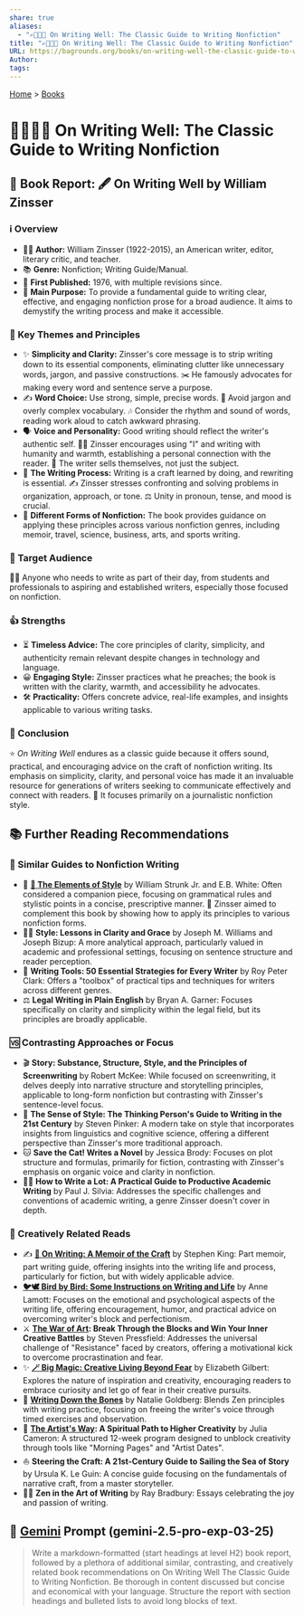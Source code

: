 ```yaml
---
share: true
aliases:
  - "✍🏼👍🏼 On Writing Well: The Classic Guide to Writing Nonfiction"
title: "✍🏼👍🏼 On Writing Well: The Classic Guide to Writing Nonfiction"
URL: https://bagrounds.org/books/on-writing-well-the-classic-guide-to-writing-nonfiction
Author: 
tags: 
---
```

[Home](../index.md) > [Books](./index.md)  
# ✍🏼👍🏼 On Writing Well: The Classic Guide to Writing Nonfiction  
## 📖 Book Report: 🖋️ On Writing Well by William Zinsser  
  
### ℹ️ Overview  
* 🧑‍💼 **Author:** William Zinsser (1922-2015), an American writer, editor, literary critic, and teacher.  
* 📚 **Genre:** Nonfiction; Writing Guide/Manual.  
* 📅 **First Published:** 1976, with multiple revisions since.  
* 🎯 **Main Purpose:** To provide a fundamental guide to writing clear, effective, and engaging nonfiction prose for a broad audience. It aims to demystify the writing process and make it accessible.  
  
### 🔑 Key Themes and Principles  
* ✨ **Simplicity and Clarity:** Zinsser's core message is to strip writing down to its essential components, eliminating clutter like unnecessary words, jargon, and passive constructions. ✂️ He famously advocates for making every word and sentence serve a purpose.  
* ✍️ **Word Choice:** Use strong, simple, precise words. 🚫 Avoid jargon and overly complex vocabulary. 🎶 Consider the rhythm and sound of words, reading work aloud to catch awkward phrasing.  
* 🗣️ **Voice and Personality:** Good writing should reflect the writer's authentic self. 🙋‍♂️ Zinsser encourages using "I" and writing with humanity and warmth, establishing a personal connection with the reader. 👤 The writer sells themselves, not just the subject.  
* 🔄 **The Writing Process:** Writing is a craft learned by doing, and rewriting is essential. ✍️ Zinsser stresses confronting and solving problems in organization, approach, or tone. ⚖️ Unity in pronoun, tense, and mood is crucial.  
* 📝 **Different Forms of Nonfiction:** The book provides guidance on applying these principles across various nonfiction genres, including memoir, travel, science, business, arts, and sports writing.  
  
### 🎯 Target Audience  
🧑‍🎓 Anyone who needs to write as part of their day, from students and professionals to aspiring and established writers, especially those focused on nonfiction.  
  
### 👍 Strengths  
* ⏳ **Timeless Advice:** The core principles of clarity, simplicity, and authenticity remain relevant despite changes in technology and language.  
* 😀 **Engaging Style:** Zinsser practices what he preaches; the book is written with the clarity, warmth, and accessibility he advocates.  
* 🛠️ **Practicality:** Offers concrete advice, real-life examples, and insights applicable to various writing tasks.  
  
### 🏁 Conclusion  
⭐ *On Writing Well* endures as a classic guide because it offers sound, practical, and encouraging advice on the craft of nonfiction writing. Its emphasis on simplicity, clarity, and personal voice has made it an invaluable resource for generations of writers seeking to communicate effectively and connect with readers. 📰 It focuses primarily on a journalistic nonfiction style.  
  
## 📚 Further Reading Recommendations  
  
### 📑 Similar Guides to Nonfiction Writing  
* 📜 **[🦢 The Elements of Style](./the-elements-of-style.md)** by William Strunk Jr. and E.B. White: Often considered a companion piece, focusing on grammatical rules and stylistic points in a concise, prescriptive manner. 🤝 Zinsser aimed to complement this book by showing how to apply its principles to various nonfiction forms.  
* 👩‍🏫 **Style: Lessons in Clarity and Grace** by Joseph M. Williams and Joseph Bizup: A more analytical approach, particularly valued in academic and professional settings, focusing on sentence structure and reader perception.  
* 🧰 **Writing Tools: 50 Essential Strategies for Every Writer** by Roy Peter Clark: Offers a "toolbox" of practical tips and techniques for writers across different genres.  
* ⚖️ **Legal Writing in Plain English** by Bryan A. Garner: Focuses specifically on clarity and simplicity within the legal field, but its principles are broadly applicable.  
  
### 🆚 Contrasting Approaches or Focus  
* 🎬 **Story: Substance, Structure, Style, and the Principles of Screenwriting** by Robert McKee: While focused on screenwriting, it delves deeply into narrative structure and storytelling principles, applicable to long-form nonfiction but contrasting with Zinsser's sentence-level focus.  
* 🧠 **The Sense of Style: The Thinking Person's Guide to Writing in the 21st Century** by Steven Pinker: A modern take on style that incorporates insights from linguistics and cognitive science, offering a different perspective than Zinsser's more traditional approach.  
* 🐱 **Save the Cat! Writes a Novel** by Jessica Brody: Focuses on plot structure and formulas, primarily for fiction, contrasting with Zinsser's emphasis on organic voice and clarity in nonfiction.  
* 🧑‍🎓 **How to Write a Lot: A Practical Guide to Productive Academic Writing** by Paul J. Silvia: Addresses the specific challenges and conventions of academic writing, a genre Zinsser doesn't cover in depth.  
  
### 🎨 Creatively Related Reads  
* ✍️ **[📜 On Writing: A Memoir of the Craft](./on-writing.md)** by Stephen King: Part memoir, part writing guide, offering insights into the writing life and process, particularly for fiction, but with widely applicable advice.  
* **[🐦🕊️ Bird by Bird: Some Instructions on Writing and Life](./bird-by-bird.md)** by Anne Lamott: Focuses on the emotional and psychological aspects of the writing life, offering encouragement, humor, and practical advice on overcoming writer's block and perfectionism.  
* ⚔️ **[The War of Art](./the-war-of-art.md): Break Through the Blocks and Win Your Inner Creative Battles** by Steven Pressfield: Addresses the universal challenge of "Resistance" faced by creators, offering a motivational kick to overcome procrastination and fear.  
* ✨ **[🪄 Big Magic: Creative Living Beyond Fear](./big-magic.md)** by Elizabeth Gilbert: Explores the nature of inspiration and creativity, encouraging readers to embrace curiosity and let go of fear in their creative pursuits.  
* 🦴 **[Writing Down the Bones](./writing-down-the-bones.md)** by Natalie Goldberg: Blends Zen principles with writing practice, focusing on freeing the writer's voice through timed exercises and observation.  
* 🧘 **[The Artist's Way](./the-artists-way.md): A Spiritual Path to Higher Creativity** by Julia Cameron: A structured 12-week program designed to unblock creativity through tools like "Morning Pages" and "Artist Dates".  
* ⛵ **Steering the Craft: A 21st-Century Guide to Sailing the Sea of Story** by Ursula K. Le Guin: A concise guide focusing on the fundamentals of narrative craft, from a master storyteller.  
* 🧘‍♂️ **Zen in the Art of Writing** by Ray Bradbury: Essays celebrating the joy and passion of writing.  
  
## 💬 [Gemini](../software/gemini.md) Prompt (gemini-2.5-pro-exp-03-25)  
> Write a markdown-formatted (start headings at level H2) book report, followed by a plethora of additional similar, contrasting, and creatively related book recommendations on On Writing Well The Classic Guide to Writing Nonfiction. Be thorough in content discussed but concise and economical with your language. Structure the report with section headings and bulleted lists to avoid long blocks of text.